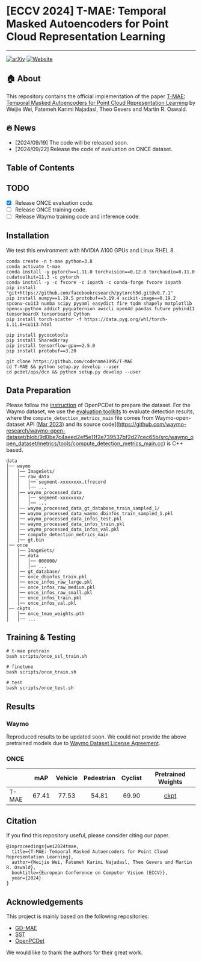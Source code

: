 # [ECCV 2024] T-MAE: Temporal Masked Autoencoders for Point Cloud Representation Learning
---
[![arXiv](https://img.shields.io/badge/arXiv-Paper-<COLOR>.svg)](https://arxiv.org/abs/2312.10217)
[![Website](doc/badges/badge-website.svg)](https://codename1995.github.io/t-mae.github.io/)



## 🏠 About
This repository contains the official implementation of the paper [T-MAE: Temporal Masked Autoencoders for Point Cloud Representation Learning](https://arxiv.org/abs/2312.10217) by Weijie Wei, Fatemeh Karimi Najadasl, Theo Gevers and Martin R. Oswald.

## 🔥 News
- [2024/09/19] The code will be released soon.
- [2024/09/22] Release the code of evaluation on ONCE dataset.

## Table of Contents

## TODO
- [x] Release ONCE evaluation code.
- [ ] Release ONCE training code.
- [ ] Release Waymo training code and inference code.

## Installation
We test this environment with NVIDIA A100 GPUs and Linux RHEL 8.

```
conda create -n t-mae python=3.8
conda activate t-mae
conda install -y pytorch==1.11.0 torchvision==0.12.0 torchaudio=0.11.0 cudatoolkit=11.3 -c pytorch
conda install -y -c fvcore -c iopath -c conda-forge fvcore iopath
pip install "git+https://github.com/facebookresearch/pytorch3d.git@v0.7.1"
pip install numpy==1.19.5 protobuf==3.19.4 scikit-image==0.19.2 spconv-cu113 numba scipy pyyaml easydict fire tqdm shapely matplotlib opencv-python addict pyquaternion awscli open4d pandas future pybind11 tensorboardX tensorboard Cython 
pip install torch-scatter -f https://data.pyg.org/whl/torch-1.11.0+cu113.html

pip install pycocotools
pip install SharedArray
pip install tensorflow-gpu==2.5.0
pip install protobuf==3.20

git clone https://github.com/codename1995/T-MAE
cd T-MAE && python setup.py develop --user
cd pcdet/ops/dcn && python setup.py develop --user
```

## Data Preparation
Please follow the [instruction](https://github.com/open-mmlab/OpenPCDet/blob/master/docs/GETTING_STARTED.md) of OpenPCDet to prepare the dataset. For the Waymo dataset, we use the [evaluation toolkits](https://drive.google.com/drive/folders/1aa1kI9hhzBoZkIBcr8RBO3Zhg_RkOAag?usp=sharing) to evaluate detection results, where the `compute_detection_metrics_main` file comes from Waymo-open-dataset API ([Mar 2023](https://github.com/waymo-research/waymo-open-dataset/blob/9d0be7c4aeed2ef5e11f2e739537bf2d27cec65b/docs/quick_start.md)) and its source code](https://github.com/waymo-research/waymo-open-dataset/blob/9d0be7c4aeed2ef5e11f2e739537bf2d27cec65b/src/waymo_open_dataset/metrics/tools/compute_detection_metrics_main.cc) is C++ based.

```
data
│── waymo
│   │── ImageSets/
│   │── raw_data
│   │   │── segment-xxxxxxxx.tfrecord
│   │   │── ...
│   │── waymo_processed_data
│   │   │── segment-xxxxxxxx/
│   │   │── ...
│   │── waymo_processed_data_gt_database_train_sampled_1/
│   │── waymo_processed_data_waymo_dbinfos_train_sampled_1.pkl
│   │── waymo_processed_data_infos_test.pkl
│   │── waymo_processed_data_infos_train.pkl
│   │── waymo_processed_data_infos_val.pkl
│   │── compute_detection_metrics_main
│   │── gt.bin
│── once
│   │── ImageSets/
│   │── data
│   │   │── 000000/
│   │   │── ...
│   │── gt_database/
│   │── once_dbinfos_train.pkl
│   │── once_infos_raw_large.pkl
│   │── once_infos_raw_medium.pkl
│   │── once_infos_raw_small.pkl
│   │── once_infos_train.pkl
│   │── once_infos_val.pkl
│── ckpts
│   │── once_tmae_weights.pth
│   │── ...
```


## Training & Testing

```
# t-mae pretrain
bash scripts/once_ssl_train.sh

# finetune
bash scripts/once_train.sh

# test
bash scripts/once_test.sh
```

## Results
### Waymo
Reproduced results to be updated soon.
We could not provide the above pretrained models due to [Waymo Dataset License Agreement](https://waymo.com/open/terms/).


### ONCE
| | mAP | Vehicle | Pedestrian | Cyclist | Pretrained Weights |
| --- | :---: | :---: | :---: | :---: | :---: |
| T-MAE | 67.41 | 77.53 | 54.81 | 69.90 | [ckpt](https://drive.google.com/file/d/1_8YrjzobyxrK86TyQphGZwhEjBMOfnOa/view?usp=drive_link) |


## Citation
If you find this repository useful, please consider citing our paper.

```
@inproceedings{wei2024tmae,
  title={T-MAE: Temporal Masked Autoencoders for Point Cloud Representation Learning},
  author={Weijie Wei, Fatemeh Karimi Najadasl, Theo Gevers and Martin R. Oswald},
  booktitle={European Conference on Computer Vision (ECCV)},
  year={2024}
}
```


## Acknowledgements
This project is mainly based on the following repositories:
- [GD-MAE](https://github.com/nightmare-n/GD-MAE)
- [SST](https://github.com/tusen-ai/SST)
- [OpenPCDet](https://github.com/open-mmlab/OpenPCDet)

We would like to thank the authors for their great work.

